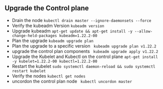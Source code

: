 ## Upgrade the Control plane
* Drain the node
```kubectl drain master --ignore-daemonsets --force```
* Verify the kubeadm Version
```kubeadm version```
* Upgrade kubeadm
```apt-get update && apt-get install -y --allow-change-held-packages kubeadm=1.22.2-00 ```
* Plan the upgrade
```kubeadm upgrade plan ```
* Plan the upgrade to a specific version
``` kubeadm upgrade plan v1.22.2```
* upgrade the control plan components 
``` kubeadm upgrade apply v1.22.2```
* Upgrade the Kubelet and Kubectl on the control plane
``` apt-get install -y kubelet=1.22.2-00 kubectl=1.22.2-00 ```
* Restart the kubelet
``` sudo systemctl daemon-reload && sudo systemctl restart kubelet ```
* Verify the nodes
``` kubectl get nodes ```
* uncordon the control plan node 
``` kubectl uncordon master```
